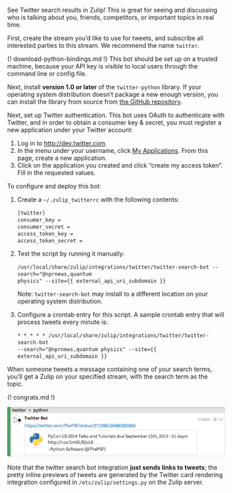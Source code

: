 See Twitter search results in Zulip! This is great for seeing and discussing who is talking about you,
friends, competitors, or important topics in real time.

First, create the stream you’d like to use for tweets, and subscribe all interested parties to this
stream. We recommend the name `twitter`.

{! download-python-bindings.md !}
This bot should be set up on a trusted machine, because your API key is visible to local users through the command
line or config file.

Next, install **version 1.0 or later** of the `twitter-python` library. If your operating system
distribution doesn’t package a new enough version, you can install the library from source from [the
GitHub repository](https://github.com/bear/python-twitter).

Next, set up Twitter authentication. This bot uses OAuth to authenticate with Twitter, and in order to
obtain a consumer key & secret, you must register a new application under your Twitter account:

1.  Log in to <http://dev.twitter.com>.
2.  In the menu under your username, click [My Applications](https://dev.twitter.com/apps). From this
page, create a new application.
3.  Click on the application you created and click “create my access token”. Fill in the requested
values.

To configure and deploy this bot:

1.  Create a `~/.zulip_twitterrc` with the following contents:

        [twitter]
        consumer_key =
        consumer_secret =
        access_token_key =
        access_token_secret =

2.  Test the script by running it manually:

        /usr/local/share/zulip/integrations/twitter/twitter-search-bot --search="@nprnews,quantum
        physics" --site={{ external_api_uri_subdomain }}

    Note: `twitter-search-bot` may install to a different location on your operating system
    distribution.

3.  Configure a crontab entry for this script. A sample crontab entry that will process tweets every
minute is:

        * * * * * /usr/local/share/zulip/integrations/twitter/twitter-search-bot
        --search="@nprnews,quantum physics" --site={{ external_api_uri_subdomain }}

When someone tweets a message containing one of your search terms, you’ll get a Zulip on your specified stream,
with the search term as the topic.

{! congrats.md !}

![](/static/images/integrations/twitter/001.png)

Note that the twitter search bot integration **just sends links to tweets**; the pretty inline previews
of tweets are generated by the Twitter card rendering integration configured in
`/etc/zulip/settings.py` on the Zulip server.
